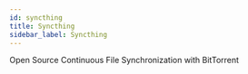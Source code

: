 ```yaml
---
id: syncthing
title: Syncthing
sidebar_label: Syncthing
---
```


Open Source Continuous File Synchronization with BitTorrent